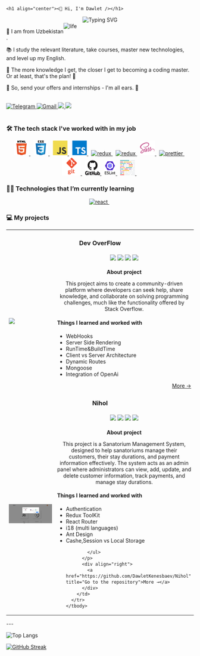 
    <h1 align="center"><👋 Hi, I'm Dawlet /></h1>
<div align=center>
<img src="https://readme-typing-svg.herokuapp.com?font=Comfortaa&weight=500&pause=1400&color=f8c527&center=true&random=false&width=435&lines=Junior+Frontend+Developer!" alt="Typing SVG" />
</div>

<img align="right" src="https://i.pinimg.com/originals/e4/26/70/e426702edf874b181aced1e2fa5c6cde.gif" alt="life" width="350">

📍 I am from Uzbekistan .

📚 I study the relevant literature, take courses, master new technologies, and level up my English.

🧠 The more knowledge I get, the closer I get to becoming a coding master. Or at least, that's the plan! 🚀

📩 So, send your offers and internships - I'm all ears. 📩

<br>

<div align="left">
  <a href="https://t.me/KenesbaevDawlet" target="_blank">
    <img alt="Telegram" src="https://img.shields.io/badge/Telegram-2CA5E0?style=for-the-badge&logo=telegram&logoColor=white" />
  </a>
  <a href="mailto:devdawlet@gmail.com">
    <img alt="Gmail" src="https://img.shields.io/badge/Gmail-D14836?style=for-the-badge&logo=gmail&logoColor=white" />
  </a>
  <a href="https://www.linkedin.com/in/dawlet-kenesbaev/" target="_blank">
    <img src="https://img.shields.io/badge/linkedin-%230077B5.svg?&style=for-the-badge&logo=linkedin&logoColor=white" />
  </a>
   <a href="https://www.github.com/DawletKenesbaev" target="_blank">
   <img src="https://img.shields.io/badge/GitHub-181717?style=for-the-badge&logo=GitHub&logoColor=white&color=%236F0035" />
   </a>
  <br />
</div>

<br>

<h3>🛠️ The tech stack I've worked with in my job</h3>
<div align="center">
<a href="https://en.wikipedia.org/wiki/HTML" target="_blank"> <img alt="html" title="HTML5" src="img/html5-original-wordmark.svg" height="40"/> </a>&nbsp; 
<a href="https://en.wikipedia.org/wiki/CSS" target="_blank"> <img alt="css" title="CSS" src="img/css3-original-wordmark.svg" height="40"/> </a>&nbsp; 
<a href="https://en.wikipedia.org/wiki/JavaScript" target="_blank"> <img alt="js" title="JavaScript" src="img/javascript-original.svg" height="40"/> </a>&nbsp; 
<a href="https://www.typescriptlang.org/" target="_blank"> <img alt="ts" title="TypeScript" src="img/typescript-original.svg" height="40"/> </a>&nbsp; 
<a href="https://redux.js.org/" target="_blank"> <img alt="redux" title="Redux" src="https://raw.githubusercontent.com/reduxjs/redux/master/logo/logo.png" height="40"/> </a>&nbsp; 
<a href="https://nextjs.org/" target="_blank"> <img alt="redux" title="Redux" src="https://cdn.worldvectorlogo.com/logos/next-js.svg" height="40"/> </a>&nbsp; 
<a href="https://sass-lang.com/" target="_blank"> <img alt="sass" title="SASS" src="img/sass-original.svg" height="40"/> </a>&nbsp; 
<a href="https://tailwindcss.com/" target="_blank"> <img alt="prettier" title="Prettier" src="https://seeklogo.com/images/T/tailwind-css-logo-5AD4175897-seeklogo.com.png" height="40"/> </a>&nbsp; 
<a href="https://git-scm.com/" target="_blank"> <img alt="git" title="Git" src="img/git.png" height="50"/> </a>&nbsp; 
<a href="https://docs.github.com/en" target="_blank"> <img alt="github" title="Github" src="img/github-original-wordmark.svg" height="40"/> </a>&nbsp; 
<a href="https://eslint.org/" target="_blank"> <img alt="eslint" title="Eslint" src="img/eslint.png" height="40"/> </a>&nbsp; 
<a href="https://prettier.io/" target="_blank"> <img alt="prettier" title="Prettier" src="img/prettier.svg" height="40"/> </a>&nbsp;
</div>
<h3>🧑‍🎓 Technologies that I’m currently learning</h3>
<div align="center">
<a href="https://reactjs.org/" target="_blank"> <img  height="0" alt="react" title="React" src="https://testrigor.com/wp-content/uploads/2023/04/nextjs-logo-square.png" height="40"/> </a>&nbsp;
</div>
<h3>💻 My projects</h3>
<table>
    <tbody>
      <tr>
        <td colspan="2">
          <h3 align="center">Dev OverFlow</h3>
        </td>
      </tr>
      <tr>
        <td rowspan="3" width="50%">
          <a href='https://dev-overflow-nextjs14-two.vercel.app/' target="_blank" title="Open Demo">
            <img src="img/dev.gif" width="100%"/>
          </a>
        </td>
      </tr>
      <tr>
        <td>
          <div align="center">
            <img height="20" src="https://img.shields.io/badge/next.js-000000?style=for-the-badge&logo=nextdotjs&logoColor=white" />
            <img src="https://img.shields.io/badge/TypeScript-3178C6?style=flat-square&logo=typescript&logoColor=white" />
            <img src="https://img.shields.io/badge/Eslint-4B32C3?style=flat-square&logo=Eslint&logoColor=white&color=%23464451" />
            <img src="https://img.shields.io/badge/Prettier-F7B93E?style=flat-square&logo=Prettier&logoColor=white&color=%233F888F" />
          </div>
        </td>
      </tr>
      <tr>
        <td>
          <p align="center"><b>About project</b></p>
          <p align="center">
            This project aims to create a community-driven platform where developers can seek help, share knowledge, and collaborate on solving programming challenges, much like the functionality offered by Stack Overflow.
            <h4>
              Things I learned and worked with
            </h4>
            <ul>
              <li>WebHooks</li>
              <li>Server Side Rendering</li>
              <li>RunTime&BuildTime</li>
              <li>Client vs Server Architecture</li>
              <li>Dynamic Routes</li>
              <li>Mongoose</li>
              <li>Integration of OpenAi</li>
            </ul>
          </p>
          <div align="right">
            <a target="_blank" href="https://github.com/DawletKenesbaev/dev_overflow_nextjs14" title="Go to the repository">More →</a>
          </div>
        </td>
      </tr>
      <tr>
        <td colspan="2">
          <h3 align="center">Nihol</h3>
        </td>
      </tr>
      <tr>
        <td rowspan="3" width="50%">
          <a href="https://nihol-bice.vercel.app/" title="Open Demo">
            <img src="img/nihol.gif" width="100%"/>
          </a>
        </td>
      </tr>
      <tr>
        <td>
          <div align="center">
            <img height="20" src="https://img.shields.io/badge/React-20232A?style=for-the-badge&logo=react&logoColor=61DAFB" />
            <img height="20" src="https://img.shields.io/badge/JavaScript-323330?style=for-the-badge&logo=javascript&logoColor=F7DF1E" />
            <img height="20" src="https://img.shields.io/badge/Redux-593D88?style=for-the-badge&logo=redux&logoColor=white" />
            <img height="20" src="https://img.shields.io/badge/React_Router-CA4245?style=for-the-badge&logo=react-router&logoColor=white" />
          </div>
        </td>
      </tr>
      <tr>
        <td>
          <p align="center"><b>About project</b></p>
          <p align="center">
            This project is a Sanatorium Management System, designed to help sanatoriums manage their customers, their stay durations, and payment information effectively. The system acts as an admin panel where administrators can view, add, update, and delete customer information, track payments, and manage stay durations.
            <h4>Things I learned and worked with</h4>
            <ul>
              <li>Authentication</li>
              <li>Redux ToolKit</li>
              <li>React Router</li>
              <li>i18 (multi languages)</li>
              <li>Ant Design</li>
              <li>Cashe,Session vs Local Storage</li>

            </ul>
          </p>
          <div align="right">
            <a href="https://github.com/DawletKenesbaev/Nihol" title="Go to the repository">More →</a>
          </div>
        </td>
      </tr>
    </tbody>
  </table>
---

![Top Langs](https://github-readme-stats.vercel.app/api/top-langs/?username=DawletKenesbaev&layout=compact)




[![GitHub Streak](https://streak-stats.demolab.com?user=DawletKenesbaev&theme=dark)](https://git.io/streak-stats)

